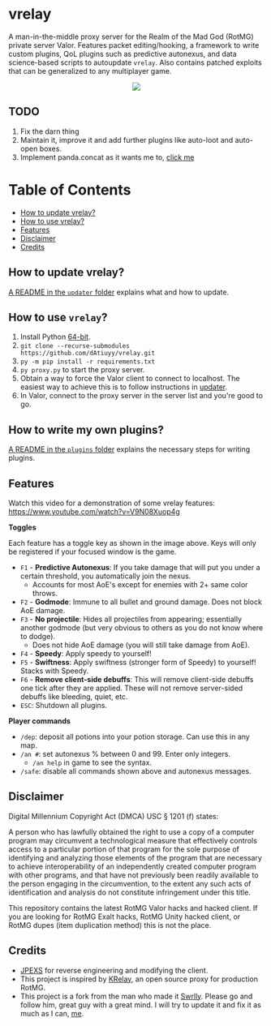 # vrelay

A man-in-the-middle proxy server for the Realm of the Mad God (RotMG) private server Valor. Features packet editing/hooking, a framework to write custom plugins, QoL plugins such as predictive autonexus, and data science-based scripts to autoupdate `vrelay`. Also contains patched exploits that can be generalized to any multiplayer game.


<p align="center">
  <img src="images/vrelay.png" />
</p>

## TODO
1. Fix the darn thing
2. Maintain it, improve it and add further plugins like auto-loot and auto-open boxes.
3. Implement panda.concat as it wants me to, [click me](https://github.com/dAtiuyy/vrelay/blob/main/images/image.png)

# Table of Contents
- [How to update vrelay?](https://github.com/dAtiuyy/vrelay#how-to-update-vrelay)
- [How to use vrelay?](https://github.com/dAtiuyy/vrelay#how-to-use-vrelay)
- [Features](https://github.com/dAtiuyy/vrelay#features)
- [Disclaimer](https://github.com/dAtiuyy/vrelay#disclaimer)
- [Credits](https://github.com/dAtiuyy/vrelay#credits)


## How to update vrelay?
[A README in the `updater` folder](https://github.com/dAtiuyy/vrelay/tree/main/updater) explains what and how to update.

## How to use `vrelay`?

1. Install Python [64-bit](https://www.python.org/downloads/).
2. `git clone --recurse-submodules https://github.com/dAtiuyy/vrelay.git`
3. `py -m pip install -r requirements.txt`
4. `py proxy.py` to start the proxy server.
5. Obtain a way to force the Valor client to connect to localhost. The easiest way to achieve this is to follow instructions in [updater](https://github.com/swrlly/vrelay/tree/main/updater).
5. In Valor, connect to the proxy server in the server list and you're good to go.

## How to write my own plugins?
[A README in the `plugins` folder](https://github.com/dAtiuyy/vrelay/tree/main/Plugins) explains the necessary steps for writing plugins.

## Features

Watch this video for a demonstration of some vrelay features: https://www.youtube.com/watch?v=V9N08Xuop4g

**Toggles**

Each feature has a toggle key as shown in the image above. Keys will only be registered if your focused window is the game.

- `F1` - **Predictive Autonexus**: If you take damage that will put you under a certain threshold, you automatically join the nexus.
    - Accounts for most AoE's except for enemies with 2+ same color throws.
- `F2` - **Godmode**: Immune to all bullet and ground damage. Does not block AoE damage.
- `F3` - **No projectile**: Hides all projectiles from appearing; essentially another godmode (but very obvious to others as you do not know where to dodge).
    - Does not hide AoE damage (you will still take damage from AoE). 
- `F4` - **Speedy**: Apply speedy to yourself!
- `F5` - **Swiftness**: Apply swiftness (stronger form of Speedy) to yourself! Stacks with Speedy.
- `F6` - **Remove client-side debuffs**: This will remove client-side debuffs one tick after they are applied. These will not remove server-sided debuffs like bleeding, quiet, etc.
- `ESC`: Shutdown all plugins.

**Player commands**

- `/dep`: deposit all potions into your potion storage. Can use this in any map.
- `/an #`: set autonexus % between 0 and 99. Enter only integers.
    - `/an help` in game to see the syntax.
- `/safe`: disable all commands shown above and autonexus messages.


## Disclaimer

Digital Millennium Copyright Act (DMCA) USC § 1201 (f) states:

A person who has lawfully obtained the right to use a copy of a computer program may circumvent a technological measure that effectively controls access to a particular portion of that program for the sole purpose of identifying and analyzing those elements of the program that are necessary to achieve interoperability of an independently created computer program with other programs, and that have not previously been readily available to the person engaging in the circumvention, to the extent any such acts of identification and analysis do not constitute infringement under this title.

This repository contains the latest RotMG Valor hacks and hacked client. If you are looking for RotMG Exalt hacks, RotMG Unity hacked client, or RotMG dupes (item duplication method) this is not the place.

## Credits
- [JPEXS](https://github.com/jindrapetrik/jpexs-decompiler/releases) for reverse engineering and modifying the client. 
- This project is inspired by [KRelay](https://github.com/TheKronks/KRelay), an open source proxy for production RotMG.
- This project is a fork from the man who made it [Swrlly](https://github.com/swrlly). Please go and follow him, great guy with a great mind. I will try to update it and fix it as much as I can, [me](https://discord.gg/PAxYsK9Q7B).
